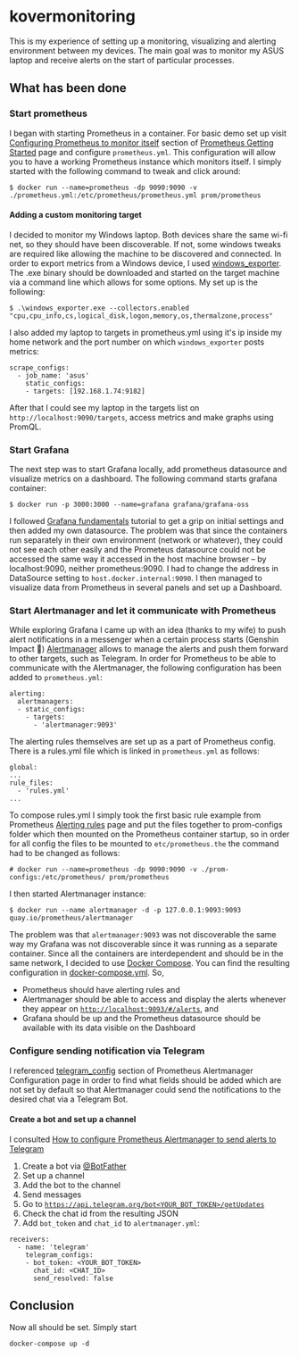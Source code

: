 # kovermonitoring
This is my experience of setting up a monitoring, visualizing and alerting environment between my devices.
The main goal was to monitor my ASUS laptop and receive alerts on the start of particular processes.
## What has been done
### Start prometheus
I began with starting Prometheus in a container.
For basic demo set up visit [Configuring Prometheus to monitor itself](https://prometheus.io/docs/prometheus/latest/getting_started/#configuring-prometheus-to-monitor-itself) section of [Prometheus Getting Started](https://prometheus.io/docs/prometheus/latest/getting_started) page and configure ```prometheus.yml```. This configuration will allow you to have a working Prometheus instance which monitors itself.
I simply started with the following command to tweak and click around:
```
$ docker run --name=prometheus -dp 9090:9090 -v ./prometheus.yml:/etc/prometheus/prometheus.yml prom/prometheus
```
#### Adding a custom monitoring target
I decided to monitor my Windows laptop. Both devices share the same wi-fi net, so they should have been discoverable. If not, some windows tweaks are required like allowing the machine to be discovered and connected.
In order to export metrics from a Windows device, I used [windows_exporter](https://github.com/prometheus-community/windows_exporter). The .exe binary should be downloaded and started on the target machine via a command line which allows for some options. My set up is the following:
```
$ .\windows_exporter.exe --collectors.enabled "cpu,cpu_info,cs,logical_disk,logon,memory,os,thermalzone,process"
```
I also added my laptop to targets in prometheus.yml using it's ip inside my home network and the port number on which ```windows_exporter``` posts metrics:
```
scrape_configs:
  - job_name: 'asus'
    static_configs:
    - targets: [192.168.1.74:9182]
```
After that I could see my laptop in the targets list on ```http://localhost:9090/targets```, access metrics and make graphs using PromQL.
### Start Grafana
The next step was to start Grafana locally, add prometheus datasource and visualize metrics on a dashboard.
The following command starts grafana container:
```
$ docker run -p 3000:3000 --name=grafana grafana/grafana-oss
```
I followed [Grafana fundamentals](https://grafana.com/tutorials/grafana-fundamentals/?utm_source=grafana_gettingstarted) tutorial to get a grip on initial settings and then added my own datasource. 
The problem was that since the containers run separately in their own environment (network or whatever), they could not see each other easily and the Prometeus datasource could not be accessed the same way it accessed in the host machine browser – by localhost:9090, neither prometheus:9090. I had to change the address in DataSource setting to ```host.docker.internal:9090```. 
I then managed to visualize data from Prometheus in several panels and set up a Dashboard.
### Start Alertmanager and let it communicate with Prometheus
While exploring Grafana I came up with an idea (thanks to my wife) to push alert notifications in a messenger when a certain process starts (Genshin Impact 🌚)
[Alertmanager](https://prometheus.io/docs/alerting/latest/alertmanager/) allows to manage the alerts and push them forward to other targets, such as Telegram.
In order for Prometheus to be able to communicate with the Alertmanager, the following configuration has been added to ```prometheus.yml```:
```
alerting:
  alertmanagers:
  - static_configs:
    - targets: 
      - 'alertmanager:9093'
```
The alerting rules themselves are set up as a part of Prometheus config.
There is a rules.yml file which is linked in ```prometheus.yml``` as follows:
```
global:
...
rule_files: 
  - 'rules.yml'
...
```
To compose rules.yml I simply took the first basic rule example from Prometheus [Alerting rules](https://prometheus.io/docs/prometheus/latest/configuration/alerting_rules/) page and put the files together to prom-configs folder which then mounted on the Prometheus container startup, so in order for all config the files to be mounted to ```etc/prometheus.the``` the command had to be changed as follows:
```
# docker run --name=prometheus -dp 9090:9090 -v ./prom-configs:/etc/prometheus/ prom/prometheus
```
I then started Alertmanager instance:
```
$ docker run --name alertmanager -d -p 127.0.0.1:9093:9093 quay.io/prometheus/alertmanager
```
The problem was that ```alertmanager:9093``` was not discoverable the same way my Grafana was not discoverable since it was running as a separate container. Since all the containers are interdependent and should be in the same network, I decided to use [Docker Compose](https://docs.docker.com/compose/). You can find the resulting configuration in [docker-compose.yml](https://github.com/vladundercover/kovermonitoring/blob/main/docker-compose.yml).
So, 
- Prometheus should have alerting rules and
- Alertmanager should be able to access and display the alerts whenever they appear on [```http://localhost:9093/#/alerts```](http://localhost:9093/#/alerts), and
- Grafana should be up and the Prometheus datasource should be available with its data visible on the Dashboard
### Configure sending notification via Telegram
I referenced [telegram_config](https://prometheus.io/docs/alerting/latest/configuration/#telegram_config) section of Prometheus Alertmanager Configuration page in order to find what fields should be added which are not set by default so that Alertmanager could send the notifications to the desired chat via a Telegram Bot.
#### Create a bot and set up a channel
I consulted [How to configure Prometheus Alertmanager to send alerts to Telegram
](https://velenux.wordpress.com/2022/09/12/how-to-configure-prometheus-alertmanager-to-send-alerts-to-telegram/)
1. Create a bot via [@BotFather](https://t.me/BotFather)
2. Set up a channel
3. Add the bot to the channel
4. Send messages
5. Go to [```https://api.telegram.org/bot<YOUR_BOT_TOKEN>/getUpdates```](https://api.telegram.org/bot<YOUR_BOT_TOKEN>/getUpdates)
6. Check the chat id from the resulting JSON
7. Add ```bot_token``` and ```chat_id``` to ```alertmanager.yml```:
```
receivers:
  - name: 'telegram'
    telegram_configs:
    - bot_token: <YOUR_BOT_TOKEN>
      chat_id: <CHAT_ID>
      send_resolved: false
```
## Conclusion
Now all should be set. Simply start 
```
docker-compose up -d
```

